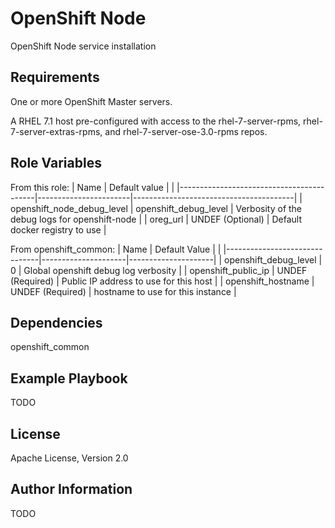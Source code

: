 OpenShift Node
==============

OpenShift Node service installation

Requirements
------------

One or more OpenShift Master servers.

A RHEL 7.1 host pre-configured with access to the rhel-7-server-rpms,
rhel-7-server-extras-rpms, and rhel-7-server-ose-3.0-rpms repos.

Role Variables
--------------
From this role:
| Name                                     | Default value         |                                        |
|------------------------------------------|-----------------------|----------------------------------------|
| openshift_node_debug_level               | openshift_debug_level | Verbosity of the debug logs for openshift-node |
| oreg_url                                 | UNDEF (Optional)      | Default docker registry to use |

From openshift_common:
| Name                          |  Default Value      |                     | 
|-------------------------------|---------------------|---------------------|
| openshift_debug_level         | 0                   | Global openshift debug log verbosity |
| openshift_public_ip           | UNDEF (Required)    | Public IP address to use for this host |
| openshift_hostname            | UNDEF (Required)    | hostname to use for this instance |

Dependencies
------------

openshift_common

Example Playbook
----------------

TODO

License
-------

Apache License, Version 2.0

Author Information
------------------

TODO
